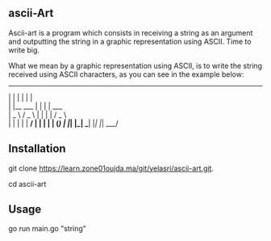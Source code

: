## ascii-Art
Ascii-art is a program which consists in receiving a string as an argument and outputting the string in a graphic representation using ASCII. Time to write big.

What we mean by a graphic representation using ASCII, is to write the string received using ASCII characters, as you can see in the example below:

 _              _   _          
| |            | | | |                                      
| |__     ___  | | | |   ___   
|  _ \   / _ \ | | | |  / _ \                                 
| | | | |  __/ | | | | | (_) | 
|_| |_|  \___| |_| |_|  \___/  
                               
                               


## Installation

git clone https://learn.zone01oujda.ma/git/yelasri/ascii-art.git.

cd ascii-art

## Usage 

go run main.go "string" 


